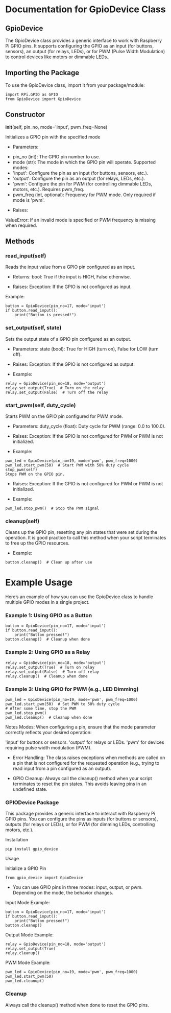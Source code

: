 # Documentation for GpioDevice Class

## GpioDevice
The GpioDevice class provides a generic interface to work with Raspberry Pi GPIO pins. It supports configuring the GPIO as an input (for buttons, sensors), an output (for relays, LEDs), or for PWM (Pulse Width Modulation) to control devices like motors or dimmable LEDs..

## Importing the Package
To use the GpioDevice class, import it from your package/module:

```
import RPi.GPIO as GPIO
from GpioDevice import GpioDevice
```

## Constructor

__init__(self, pin_no, mode='input', pwm_freq=None)

Initializes a GPIO pin with the specified mode

- Parameters:

* pin_no (int): The GPIO pin number to use.
* mode (str): The mode in which the GPIO pin will operate. Supported modes:
* 'input': Configure the pin as an input (for buttons, sensors, etc.).
* 'output': Configure the pin as an output (for relays, LEDs, etc.).
* 'pwm': Configure the pin for PWM (for controlling dimmable LEDs, motors, etc.). Requires pwm_freq.
* pwm_freq (int, optional): Frequency for PWM mode. Only required if mode is 'pwm'.

- Raises:

ValueError: If an invalid mode is specified or PWM frequency is missing when required.

## Methods
### read_input(self)
  Reads the input value from a GPIO pin configured as an input.

* Returns:
bool: True if the input is HIGH, False otherwise.

* Raises:
Exception: If the GPIO is not configured as input.

Example:

```
button = GpioDevice(pin_no=17, mode='input')
if button.read_input():
    print("Button is pressed!")
```

### set_output(self, state)

Sets the output state of a GPIO pin configured as an output.

* Parameters:
    state (bool): True for HIGH (turn on), False for LOW (turn off).

* Raises:
    Exception: If the GPIO is not configured as output.

* Example:
```
relay = GpioDevice(pin_no=18, mode='output')
relay.set_output(True)  # Turn on the relay
relay.set_output(False)  # Turn off the relay
```

### start_pwm(self, duty_cycle)
Starts PWM on the GPIO pin configured for PWM mode.

* Parameters:
    duty_cycle (float): Duty cycle for PWM (range: 0.0 to 100.0).
* Raises:
    Exception: If the GPIO is not configured for PWM or PWM is not initialized.

* Example:
```
pwm_led = GpioDevice(pin_no=19, mode='pwm', pwm_freq=1000)
pwm_led.start_pwm(50)  # Start PWM with 50% duty cycle
stop_pwm(self)
Stops PWM on the GPIO pin.
```

* Raises:
    Exception: If the GPIO is not configured for PWM or PWM is not initialized.

* Example:
```
pwm_led.stop_pwm()  # Stop the PWM signal
```

### cleanup(self)
Cleans up the GPIO pin, resetting any pin states that were set during the operation. It is good practice to call this method when your script terminates to free up the GPIO resources.

* Example:

```
button.cleanup()  # Clean up after use
```

# Example Usage

Here’s an example of how you can use the GpioDevice class to handle multiple GPIO modes in a single project.

### Example 1: Using GPIO as a Button

```
button = GpioDevice(pin_no=17, mode='input')
if button.read_input():
    print("Button pressed!")
button.cleanup()  # Cleanup when done
```

### Example 2: Using GPIO as a Relay
```
relay = GpioDevice(pin_no=18, mode='output')
relay.set_output(True)  # Turn on relay
relay.set_output(False)  # Turn off relay
relay.cleanup()  # Cleanup when done
```

### Example 3: Using GPIO for PWM (e.g., LED Dimming)
```
pwm_led = GpioDevice(pin_no=19, mode='pwm', pwm_freq=1000)
pwm_led.start_pwm(50)  # Set PWM to 50% duty cycle
# After some time, stop the PWM
pwm_led.stop_pwm()
pwm_led.cleanup()  # Cleanup when done
```

Notes
Modes: When configuring a pin, ensure that the mode parameter correctly reflects your desired operation:

'input' for buttons or sensors.
'output' for relays or LEDs.
'pwm' for devices requiring pulse width modulation (PWM).

* Error Handling: The class raises exceptions when methods are called on a pin that is not configured for the requested operation (e.g., trying to read input from a pin configured as an output).

* GPIO Cleanup: Always call the cleanup() method when your script terminates to reset the pin states. This avoids leaving pins in an undefined state.

### GPIODevice Package

This package provides a generic interface to interact with Raspberry Pi GPIO pins. You can configure the pins as inputs (for buttons or sensors), outputs (for relays or LEDs), or for PWM (for dimming LEDs, controlling motors, etc.).

Installation
```
pip install gpio_device
```
Usage

Initialize a GPIO Pin

```
from gpio_device import GpioDevice
```

* You can use GPIO pins in three modes: input, output, or pwm. Depending on the mode, the behavior changes.

Input Mode Example:

```
button = GpioDevice(pin_no=17, mode='input')
if button.read_input():
    print("Button pressed!")
button.cleanup()
```

Output Mode Example:

```
relay = GpioDevice(pin_no=18, mode='output')
relay.set_output(True)
relay.cleanup()
```

PWM Mode Example:
```
pwm_led = GpioDevice(pin_no=19, mode='pwm', pwm_freq=1000)
pwm_led.start_pwm(50)
pwm_led.cleanup()
```

### Cleanup
Always call the cleanup() method when done to reset the GPIO pins.